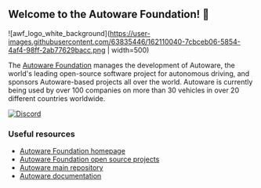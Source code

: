 ## Welcome to the Autoware Foundation! 👋

![awf_logo_white_background](<https://user-images.githubusercontent.com/63835446/162110040-7cbceb06-5854-4af4-98ff-2ab77629bacc.png> | width=500)

The [Autoware Foundation](https://www.autoware.org/) manages the development of Autoware, the world's leading open-source software project for autonomous driving, and sponsors Autoware-based projects all over the world. Autoware is currently being used by over 100 companies on more than 30 vehicles in over 20 different countries worldwide.

[![Discord](https://img.shields.io/discord/953808765935816715?label=Autoware%20Discord&style=flat-square)](https://discord.gg/Q94UsPvReQ)

### Useful resources

- [Autoware Foundation homepage](https://www.autoware.org/)
- [Autoware Foundation open source projects](https://github.com/autowarefoundation/autoware-projects/wiki#autoware-foundation-open-source-projects)
- [Autoware main repository](https://github.com/autowarefoundation/autoware)
- [Autoware documentation](https://autowarefoundation.github.io/autoware-documentation/main/)
